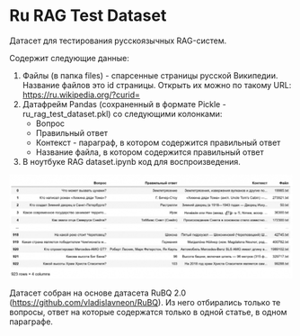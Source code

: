 # Ru RAG Test Dataset
Датасет для тестирования русскоязычных RAG-систем.

Содержит следующие данные:
1. Файлы (в папка files) - спарсенные страницы русской Википедии.
Название файлов это id страницы. Открыть их можно по такому URL: https://ru.wikipedia.org/?curid=<id>
2. Датафрейм Pandas (сохраненный в формате Pickle - ru_rag_test_dataset.pkl) со следующими колонками:
    - Вопрос
    - Правильный ответ
    - Контекст - параграф, в котором содержится правильный ответ
    - Название файла, в котором содержится правильный ответ
3. В ноутбуке RAG dataset.ipynb код для воспроизведения.

![alt text](pic.png)

Датасет собран на основе датасета RuBQ 2.0 (https://github.com/vladislavneon/RuBQ). Из него отбирались только те вопросы, ответ на которые содержатся только в одной статье, в одном параграфе.